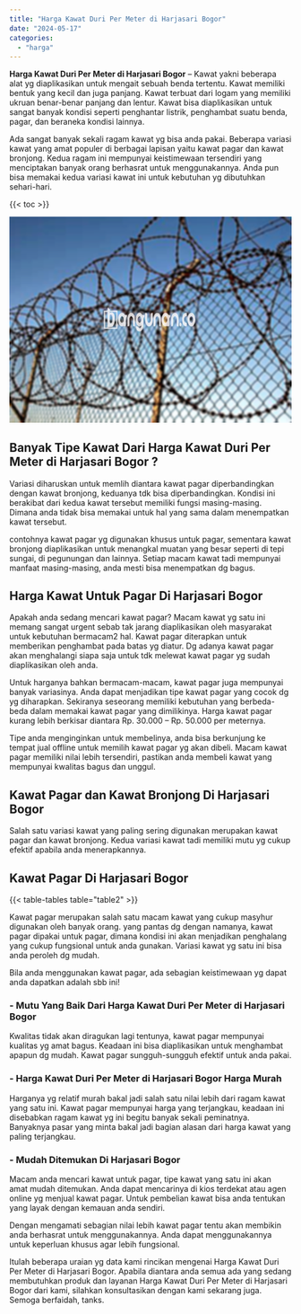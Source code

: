 ```yaml
---
title: "Harga Kawat Duri Per Meter di Harjasari Bogor"
date: "2024-05-17"
categories: 
  - "harga"
---
```


**Harga Kawat Duri Per Meter di Harjasari Bogor** – Kawat yakni beberapa alat yg diaplikasikan untuk mengait sebuah benda tertentu. Kawat memiliki bentuk yang kecil dan juga panjang. Kawat terbuat dari logam yang memiliki ukruan benar-benar panjang dan lentur. Kawat bisa diaplikasikan untuk sangat banyak kondisi seperti penghantar listrik, penghambat suatu benda, pagar, dan beraneka kondisi lainnya.

Ada sangat banyak sekali ragam kawat yg bisa anda pakai. Beberapa variasi kawat yang amat populer di berbagai lapisan yaitu kawat pagar dan kawat bronjong. Kedua ragam ini mempunyai keistimewaan tersendiri yang menciptakan banyak orang berhasrat untuk menggunakannya. Anda pun bisa memakai kedua variasi kawat ini untuk kebutuhan yg dibutuhkan sehari-hari.

{{< toc >}}

![Harga Kawat Duri Per Meter di Harjasari Bogor](/images/jual-kawat-murah51.png)

## Banyak Tipe Kawat Dari Harga Kawat Duri Per Meter di Harjasari Bogor ?

Variasi diharuskan untuk memlih diantara kawat pagar diperbandingkan dengan kawat bronjong, keduanya tdk bisa diperbandingkan. Kondisi ini berakibat dari kedua kawat tersebut memiliki fungsi masing-masing. Dimana anda tidak bisa memakai untuk hal yang sama dalam menempatkan kawat tersebut.

contohnya kawat pagar yg digunakan khusus untuk pagar, sementara kawat bronjong diaplikasikan untuk menangkal muatan yang besar seperti di tepi sungai, di pegunungan dan lainnya. Setiap macam kawat tadi mempunyai manfaat masing-masing, anda mesti bisa menempatkan dg bagus.

## Harga Kawat Untuk Pagar Di Harjasari Bogor

Apakah anda sedang mencari kawat pagar? Macam kawat yg satu ini memang sangat urgent sebab tak jarang diaplikasikan oleh masyarakat untuk kebutuhan bermacam2 hal. Kawat pagar diterapkan untuk memberikan penghambat pada batas yg diatur. Dg adanya kawat pagar akan menghalangi siapa saja untuk tdk melewat kawat pagar yg sudah diaplikasikan oleh anda.

Untuk harganya bahkan bermacam-macam, kawat pagar juga mempunyai banyak variasinya. Anda dapat menjadikan tipe kawat pagar yang cocok dg yg diharapkan. Sekiranya seseorang memiliki kebutuhan yang berbeda-beda dalam memakai kawat pagar yang dimilikinya. Harga kawat pagar kurang lebih berkisar diantara Rp. 30.000 – Rp. 50.000 per meternya.

Tipe anda menginginkan untuk membelinya, anda bisa berkunjung ke tempat jual offline untuk memilih kawat pagar yg akan dibeli. Macam kawat pagar memiliki nilai lebih tersendiri, pastikan anda membeli kawat yang mempunyai kwalitas bagus dan unggul.

## Kawat Pagar dan Kawat Bronjong Di Harjasari Bogor

Salah satu variasi kawat yang paling sering digunakan merupakan kawat pagar dan kawat bronjong. Kedua variasi kawat tadi memiliki mutu yg cukup efektif apabila anda menerapkannya.

## Kawat Pagar Di Harjasari Bogor

{{< table-tables table="table2" >}}

Kawat pagar merupakan salah satu macam kawat yang cukup masyhur digunakan oleh banyak orang. yang pantas dg dengan namanya, kawat pagar dipakai untuk pagar, dimana kondisi ini akan menjadikan penghalang yang cukup fungsional untuk anda gunakan. Variasi kawat yg satu ini bisa anda peroleh dg mudah.

Bila anda menggunakan kawat pagar, ada sebagian keistimewaan yg dapat anda dapatkan adalah sbb ini!

### \- Mutu Yang Baik Dari Harga Kawat Duri Per Meter di Harjasari Bogor

Kwalitas tidak akan diragukan lagi tentunya, kawat pagar mempunyai kualitas yg amat bagus. Keadaan ini bisa diaplikasikan untuk menghambat apapun dg mudah. Kawat pagar sungguh-sungguh efektif untuk anda pakai.

### \- Harga Kawat Duri Per Meter di Harjasari Bogor Harga Murah

Harganya yg relatif murah bakal jadi salah satu nilai lebih dari ragam kawat yang satu ini. Kawat pagar mempunyai harga yang terjangkau, keadaan ini disebabkan ragam kawat yg ini begitu banyak sekali peminatnya. Banyaknya pasar yang minta bakal jadi bagian alasan dari harga kawat yang paling terjangkau.

### \- Mudah Ditemukan Di Harjasari Bogor

Macam anda mencari kawat untuk pagar, tipe kawat yang satu ini akan amat mudah ditemukan. Anda dapat mencarinya di kios terdekat atau agen online yg menjual kawat pagar. Untuk pembelian kawat bisa anda tentukan yang layak dengan kemauan anda sendiri.

Dengan mengamati sebagian nilai lebih kawat pagar tentu akan membikin anda berhasrat untuk menggunakannya. Anda dapat menggunakannya untuk keperluan khusus agar lebih fungsional.

Itulah beberapa uraian yg data kami rincikan mengenai Harga Kawat Duri Per Meter di Harjasari Bogor. Apabila diantara anda semua ada yang sedang membutuhkan produk dan layanan Harga Kawat Duri Per Meter di Harjasari Bogor dari kami, silahkan konsultasikan dengan kami sekarang juga. Semoga berfaidah, tanks.
